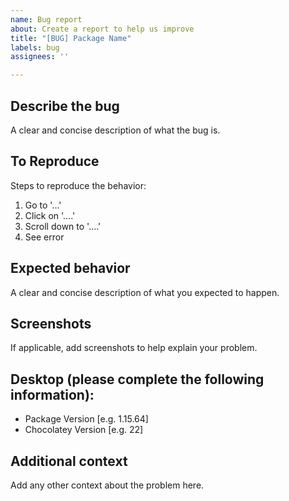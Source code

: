 ```yaml
---
name: Bug report
about: Create a report to help us improve
title: "[BUG] Package Name"
labels: bug
assignees: ''

---
```


## **Describe the bug**
A clear and concise description of what the bug is.

## **To Reproduce**
Steps to reproduce the behavior:
1. Go to '...'
2. Click on '....'
3. Scroll down to '....'
4. See error

## **Expected behavior**
A clear and concise description of what you expected to happen.

## **Screenshots**
If applicable, add screenshots to help explain your problem.

## **Desktop (please complete the following information):**
 - Package Version [e.g. 1.15.64]
 - Chocolatey Version [e.g. 22]

## **Additional context**
Add any other context about the problem here.
